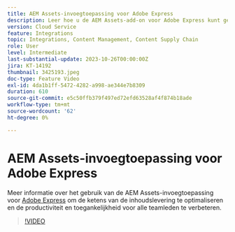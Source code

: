 ```yaml
---
title: AEM Assets-invoegtoepassing voor Adobe Express
description: Leer hoe u de AEM Assets-add-on voor Adobe Express kunt gebruiken om de toeleveringsketens voor inhoud te optimaliseren en de productiviteit en toegankelijkheid voor alle teamleden te verbeteren.
version: Cloud Service
feature: Integrations
topic: Integrations, Content Management, Content Supply Chain
role: User
level: Intermediate
last-substantial-update: 2023-10-26T00:00:00Z
jira: KT-14192
thumbnail: 3425193.jpeg
doc-type: Feature Video
exl-id: 4da1b1ff-5472-4282-a998-ae344e7b8309
duration: 610
source-git-commit: e5c50ffb379f497ed72efd63528af4f874b18ade
workflow-type: tm+mt
source-wordcount: '62'
ht-degree: 0%

---
```


# AEM Assets-invoegtoepassing voor Adobe Express

Meer informatie over het gebruik van de AEM Assets-invoegtoepassing voor [Adobe Express](https://www.adobe.com/express/) om de ketens van de inhoudslevering te optimaliseren en de productiviteit en toegankelijkheid voor alle teamleden te verbeteren.

>[!VIDEO](https://video.tv.adobe.com/v/3425193/?learn=on)
